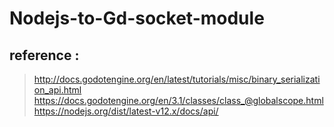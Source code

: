 # Nodejs-to-Gd-socket-module

## reference : 
> http://docs.godotengine.org/en/latest/tutorials/misc/binary_serialization_api.html  <br /> 
> https://docs.godotengine.org/en/3.1/classes/class_@globalscope.html <br />
> https://nodejs.org/dist/latest-v12.x/docs/api/  <br />
